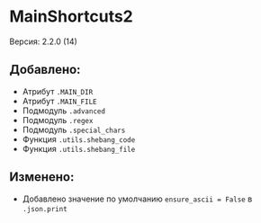 # MainShortcuts2
Версия: 2.2.0 (14)
## Добавлено:
- Атрибут `.MAIN_DIR`
- Атрибут `.MAIN_FILE`
- Подмодуль `.advanced`
- Подмодуль `.regex`
- Подмодуль `.special_chars`
- Функция `.utils.shebang_code`
- Функция `.utils.shebang_file`
## Изменено:
- Добавлено значение по умолчанию `ensure_ascii = False` в `.json.print`